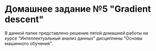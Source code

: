 # Домашнее задание №5 "Gradient descent"

В данной папке представлено решение пятой домашней работы на курсе "Интеллектуальный анализ данных" дисциплины "Основы машинного обучения".

